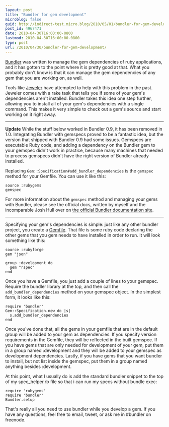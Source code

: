 ```yaml
---
layout: post
title: "Bundler for gem development"
microblog: false
guid: http://indirect-test.micro.blog/2010/05/01/bundler-for-gem-development/
post_id: 4967471
date: 2010-04-30T16:00:00-0800
lastmod: 2010-04-30T16:00:00-0800
type: post
url: /2010/04/30/bundler-for-gem-development/
---
```

[Bundler](http://gembundler.com) was written to manage the gem dependencies of ruby applications, and it has gotten to the point where it is pretty good at that. What you probably don't know is that it can manage the gem dependencies of any gem that you are working on, as well.

Tools like [Jeweler](http://github.com/technicalpickles/jeweler) have attempted to help with this problem in the past. Jeweler comes with a rake task that tells you if some of your gem's dependencies aren't installed. Bundler takes this idea one step further, allowing you to install all of your gem's dependencies with a single command. This makes it very simple to check out a gem's source and start working on it right away.

------------------

**Update** While the stuff below worked in Bundler 0.9, it has been removed in 1.0. Integrating Bundler with gemspecs proved to be a fantastic idea, but the version that shipped with Bundler 0.9 had some issues. Gemspecs are executable Ruby code, and adding a dependency on the Bundler gem to your gemspec didn't work in practice, because many machines that needed to process gemspecs didn't have the right version of Bundler already installed.

Replacing `Gem::Specification#add_bundler_dependencies` is the `gemspec` method for your Gemfile. You can use it like this:

    source :rubygems
    gemspec

For more information about the `gemspec` method and managing your gems with Bundler, please see the official docs, written by myself and the incomparable Josh Hull over on [the official Bundler documentation site](http://gembundler.com/rubygems.html).

------------------

Specifying your gem's dependencies is simple: just like any other bundler project, you create a [Gemfile](http://gembundler.com/gemfile.html). That file is some ruby code declaring the other gems that you gem needs to have installed in order to run. It will look something like this:

    source :rubyforge
    gem "json"

    group :development do
      gem "rspec"
    end

Once you have a Gemfile, you just add a couple of lines to your gemspec. Require the bundler library at the top, and then call the `add_bundler_dependencies` method on your gemspec object. In the simplest form, it looks like this:

    require 'bundler'
    Gem::Specification.new do |s|
      s.add_bundler_dependencies
    end

Once you've done that, all the gems in your gemfile that are in the default group will be added to your gem as dependencies. If you specify version requirements in the Gemfile, they will be reflected in the built gemspec. If you have gems that are only needed for development of your gem, put them in a group named :development and they will be added to your gemspec as development dependencies. Lastly, if you have gems that you want bundler to install, but not list inside the gemspec, put them in a group named anything besides :development.

At this point, what I usually do is add the standard bundler snippet to the top of my spec_helper.rb file so that i can run my specs without bundle exec:

    require 'rubygems'
    require 'bundler'
    Bundler.setup

That's really all you need to use bundler while you develop a gem. If you have any questions, feel free to email, tweet, or ask me in #bundler on freenode.
